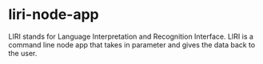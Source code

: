 # liri-node-app
LIRI stands for Language Interpretation and Recognition Interface. LIRI is a command line node app that takes in parameter and gives the data back to the user.
